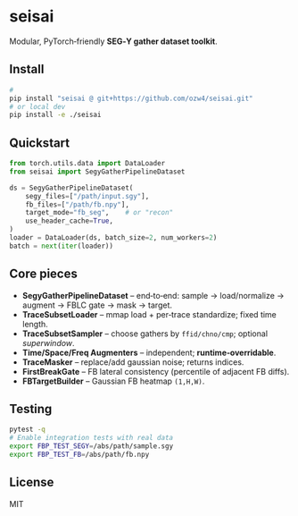 # seisai

Modular, PyTorch‑friendly **SEG‑Y gather dataset toolkit**.

## Install

```bash
# 
pip install "seisai @ git+https://github.com/ozw4/seisai.git"
# or local dev
pip install -e ./seisai
```

## Quickstart

```python
from torch.utils.data import DataLoader
from seisai import SegyGatherPipelineDataset

ds = SegyGatherPipelineDataset(
    segy_files=["/path/input.sgy"],
    fb_files=["/path/fb.npy"],
    target_mode="fb_seg",    # or "recon"
    use_header_cache=True,
)
loader = DataLoader(ds, batch_size=2, num_workers=2)
batch = next(iter(loader))
```

## Core pieces

* **SegyGatherPipelineDataset** – end‑to‑end: sample → load/normalize → augment → FBLC gate → mask → target.
* **TraceSubsetLoader** – mmap load + per‑trace standardize; fixed time length.
* **TraceSubsetSampler** – choose gathers by `ffid/chno/cmp`; optional *superwindow*.
* **Time/Space/Freq Augmenters** – independent; **runtime‑overridable**.
* **TraceMasker** – replace/add gaussian noise; returns indices.
* **FirstBreakGate** – FB lateral consistency (percentile of adjacent FB diffs).
* **FBTargetBuilder** – Gaussian FB heatmap `(1,H,W)`.

## Testing

```bash
pytest -q
# Enable integration tests with real data
export FBP_TEST_SEGY=/abs/path/sample.sgy
export FBP_TEST_FB=/abs/path/fb.npy
```

## License

MIT
